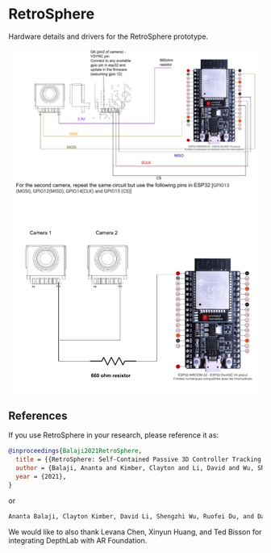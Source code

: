 # RetroSphere

Hardware details and drivers for the RetroSphere prototype.

![Circuit diagaram for pixart camera](images/pin_diagaram_ESP32_pixart.jpg)
![Two camera circuit diagram](images/two_camera_connection.jpg)

## References

If you use RetroSphere in your research, please reference it as:

```bibtex
@inproceedings{Balaji2021RetroSphere,
  title = {{RetroSphere: Self-Contained Passive 3D Controller Tracking for Augmented Reality}},
  author = {Balaji, Ananta and Kimber, Clayton and Li, David and Wu, Shengzhi and Du, Ruofei and Kim, David},
  year = {2021},
}
```

or

```txt
Ananta Balaji, Clayton Kimber, David Li, Shengzhi Wu, Ruofei Du, and David Kim. 2021. RetroSphere: Self-Contained Passive 3D Controller Tracking for Augmented Reality. 2021.
```

We would like to also thank Levana Chen, Xinyun Huang, and Ted Bisson for
integrating DepthLab with AR Foundation.
